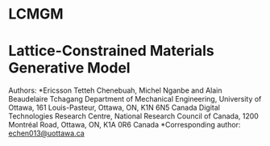 # LCMGM

# Lattice-Constrained Materials Generative Model

Authors: *Ericsson Tetteh Chenebuah, Michel Nganbe and Alain Beaudelaire Tchagang
Department of Mechanical Engineering, University of Ottawa, 161 Louis-Pasteur, Ottawa, ON, K1N 6N5 Canada
Digital Technologies Research Centre, National Research Council of Canada, 1200 Montréal Road, Ottawa, ON, K1A 0R6 Canada
*Corresponding author: echen013@uottawa.ca
